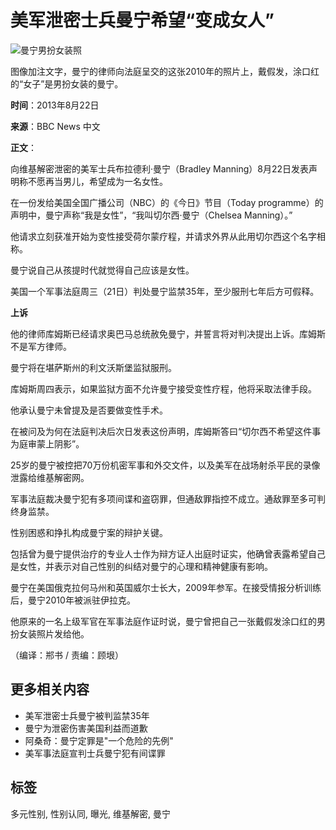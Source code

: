 # 美军泄密士兵曼宁希望“变成女人”

![曼宁男扮女装照](https://ichef.bbci.co.uk/ace/ws/640/amz/worldservice/live/assets/images/2013/08/22/130822150005_bradley_manning_464x261_reuters.jpg.webp)

图像加注文字，曼宁的律师向法庭呈交的这张2010年的照片上，戴假发，涂口红的“女子”是男扮女装的曼宁。

**时间**：2013年8月22日

**来源**：BBC News 中文

**正文**：

向维基解密泄密的美军士兵布拉德利·曼宁（Bradley Manning）8月22日发表声明称不愿再当男儿，希望成为一名女性。

在一份发给美国全国广播公司（NBC）的《今日》节目（Today programme）的声明中，曼宁声称“我是女性”，“我叫切尔西·曼宁（Chelsea Manning）。”

他请求立刻获准开始为变性接受荷尔蒙疗程，并请求外界从此用切尔西这个名字相称。

曼宁说自己从孩提时代就觉得自己应该是女性。

美国一个军事法庭周三（21日）判处曼宁监禁35年，至少服刑七年后方可假释。

**上诉**

他的律师库姆斯已经请求奥巴马总统赦免曼宁，并誓言将对判决提出上诉。库姆斯不是军方律师。

曼宁将在堪萨斯州的利文沃斯堡监狱服刑。

库姆斯周四表示，如果监狱方面不允许曼宁接受变性疗程，他将采取法律手段。

他承认曼宁未曾提及是否要做变性手术。

在被问及为何在法庭判决后次日发表这份声明，库姆斯答曰“切尔西不希望这件事为庭审蒙上阴影”。

25岁的曼宁被控把70万份机密军事和外交文件，以及美军在战场射杀平民的录像泄露给维基解密网。

军事法庭裁决曼宁犯有多项间谍和盗窃罪，但通敌罪指控不成立。通敌罪至多可判终身监禁。

性别困惑和挣扎构成曼宁案的辩护关键。

包括曾为曼宁提供治疗的专业人士作为辩方证人出庭时证实，他确曾表露希望自己是女性，并表示对自己性别的纠结对曼宁的心理和精神健康有影响。

曼宁在美国俄克拉何马州和英国威尔士长大，2009年参军。在接受情报分析训练后，曼宁2010年被派驻伊拉克。

他原来的一名上级军官在军事法庭作证时说，曼宁曾把自己一张戴假发涂口红的男扮女装照片发给他。

（编译：郱书 / 责编：顾垠）

## 更多相关内容

- 美军泄密士兵曼宁被判监禁35年
- 曼宁为泄密伤害美国利益而道歉
- 阿桑奇：曼宁定罪是"一个危险的先例"
- 美军事法庭宣判士兵曼宁犯有间谍罪

## 标签

多元性别, 性别认同, 曝光, 维基解密, 曼宁